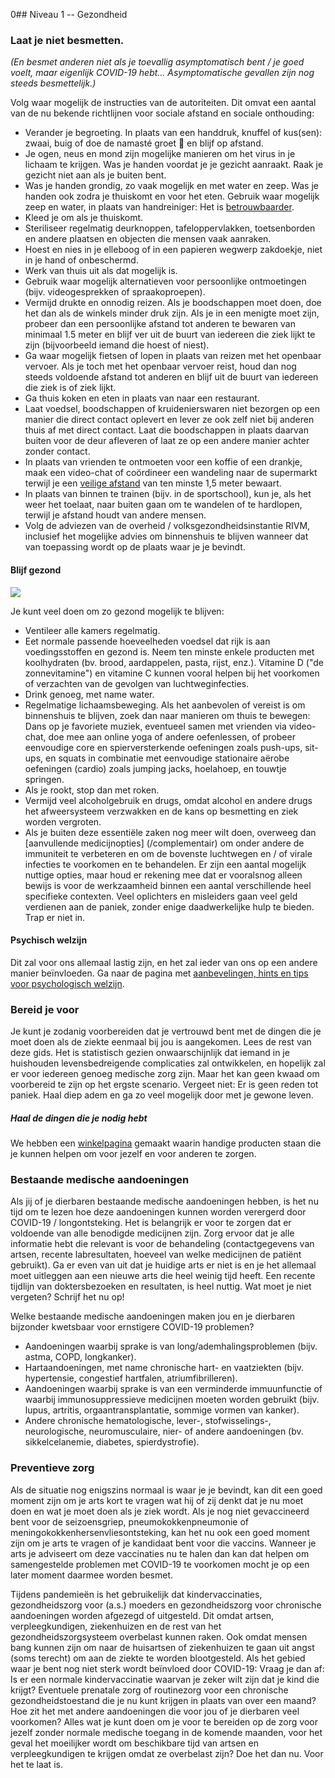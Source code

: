 0## Niveau 1 -- Gezondheid

### Laat je niet besmetten.

*(En besmet anderen niet als je toevallig asymptomatisch bent / je goed voelt, maar eigenlijk COVID-19 hebt... Asymptomatische gevallen zijn nog steeds besmettelijk.)*

Volg waar mogelijk de instructies van de autoriteiten. Dit omvat een aantal van de nu bekende richtlijnen voor sociale afstand en sociale onthouding:

* Verander je begroeting. In plaats van een handdruk, knuffel of kus(sen): zwaai, buig of doe de namasté groet 🙏 en blijf op afstand.
* Je ogen, neus en mond zijn mogelijke manieren om het virus in je lichaam te krijgen. Was je handen voordat je je gezicht aanraakt. Raak je gezicht niet aan als je buiten bent.
* Was je handen grondig, zo vaak mogelijk en met water en zeep. Was je handen ook zodra je thuiskomt en voor het eten. Gebruik waar mogelijk zeep en water, in plaats van handreiniger: Het is [betrouwbaarder](https://www.nytimes.com/2020/03/13/health/soap-coronavirus-handwashing-germs.html). 
* Kleed je om als je thuiskomt. 
* Steriliseer regelmatig deurknoppen, tafeloppervlakken, toetsenborden en andere plaatsen en objecten die mensen vaak aanraken.
* Hoest en nies in je elleboog of in een papieren wegwerp zakdoekje, niet in je hand of onbeschermd. 
* Werk van thuis uit als dat mogelijk is.
* Gebruik waar mogelijk alternatieven voor persoonlijke ontmoetingen (bijv. videogesprekken of spraakoproepen). 
* Vermijd drukte en onnodig reizen. Als je boodschappen moet doen, doe het dan als de winkels minder druk zijn. Als je in een menigte moet zijn, probeer dan een persoonlijke afstand tot anderen te bewaren van minimaal 1.5 meter en blijf ver uit de buurt van iedereen die ziek lijkt te zijn (bijvoorbeeld iemand die hoest of niest). 
* Ga waar mogelijk fietsen of lopen in plaats van reizen met het openbaar vervoer. Als je toch met het openbaar vervoer reist, houd dan nog steeds voldoende afstand tot anderen en blijf uit de buurt van iedereen die ziek is of ziek lijkt. 
* Ga thuis koken en eten in plaats van naar een restaurant.
* Laat voedsel, boodschappen of kruidenierswaren niet bezorgen op een manier die direct contact oplevert en lever ze ook zelf niet bij anderen thuis af met direct contact. Laat die boodschappen in plaats daarvan buiten voor de deur afleveren of laat ze op een andere manier achter zonder contact.
* In plaats van vrienden te ontmoeten voor een koffie of een drankje, maak een video-chat of coördineer een wandeling naar de supermarkt terwijl je een [veilige afstand](https://www.who.int/emergencies/diseases/novel-coronavirus-2019/advice-for-public) van ten minste 1,5 meter bewaart.
* In plaats van binnen te trainen (bijv. in de sportschool), kun je, als het weer het toelaat, naar buiten gaan om te wandelen of te hardlopen, terwijl je afstand houdt van andere mensen. 
* Volg de adviezen van de overheid / volksgezondheidsinstantie RIVM, inclusief het mogelijke advies om binnenshuis te blijven wanneer dat van toepassing wordt op de plaats waar je je bevindt.


#### Blijf gezond

![](/images/situps.png)

Je kunt veel doen om zo gezond mogelijk te blijven:

* Ventileer alle kamers regelmatig.
* Eet normale passende hoeveelheden voedsel dat rijk is aan voedingsstoffen en gezond is. Neem ten minste enkele producten met koolhydraten (bv. brood, aardappelen, pasta, rijst, enz.). Vitamine D ("de zonnevitamine") en vitamine C kunnen vooral helpen bij het voorkomen of verzachten van de gevolgen van luchtweginfecties. 
* Drink genoeg, met name water.
* Regelmatige lichaamsbeweging. Als het aanbevolen of vereist is om binnenshuis te blijven, zoek dan naar manieren om thuis te bewegen: Dans op je favoriete muziek, eventueel samen met vrienden via video-chat, doe mee aan online yoga of andere oefenlessen, of probeer eenvoudige core en spierversterkende oefeningen zoals push-ups, sit-ups, en squats in combinatie met eenvoudige stationaire aërobe oefeningen (cardio) zoals jumping jacks, hoelahoep, en touwtje springen. 
* Als je rookt, stop dan met roken.
* Vermijd veel alcoholgebruik en drugs, omdat alcohol en andere drugs het afweersysteem verzwakken en de kans op besmetting en ziek worden vergroten. 
* Als je buiten deze essentiële zaken nog meer wilt doen, overweeg dan [aanvullende medicijnopties] (/complementair) om onder andere de immuniteit te verbeteren en om de bovenste luchtwegen en / of virale infecties te voorkomen en te behandelen. Er zijn een aantal mogelijk nuttige opties, maar houd er rekening mee dat er vooralsnog alleen bewijs is voor de werkzaamheid binnen een aantal verschillende heel specifieke contexten. Veel oplichters en misleiders gaan veel geld verdienen aan de paniek, zonder enige daadwerkelijke hulp te bieden. Trap er niet in. 

#### Psychisch welzijn

Dit zal voor ons allemaal lastig zijn, en het zal ieder van ons op een andere manier beïnvloeden. Ga naar de pagina met [aanbevelingen, hints en tips voor psychologisch welzijn](/psychologisch).

### Bereid je voor

Je kunt je zodanig voorbereiden dat je vertrouwd bent met de dingen die je moet doen als de ziekte eenmaal bij jou is aangekomen. Lees de rest van deze gids. Het is statistisch gezien onwaarschijnlijk dat iemand in je huishouden levensbedreigende complicaties zal ontwikkelen, en hopelijk zal er voor iedereen genoeg medische zorg zijn. Maar het kan geen kwaad om voorbereid te zijn op het ergste scenario. Vergeet niet: Er is geen reden tot paniek. Haal diep adem en ga zo veel mogelijk door met je gewone leven.

##### Haal de dingen die je nodig hebt

We hebben een [winkelpagina](/shopping) gemaakt waarin handige producten staan die je kunnen helpen om voor jezelf en voor anderen te zorgen.

### Bestaande medische aandoeningen

Als jij of je dierbaren bestaande medische aandoeningen hebben, is het nu tijd om te lezen hoe deze aandoeningen kunnen worden verergerd door COVID-19 / longontsteking. Het is belangrijk er voor te zorgen dat er voldoende van alle benodigde medicijnen zijn. Zorg ervoor dat je alle informatie hebt die relevant is voor de behandeling (contactgegevens van artsen, recente labresultaten, hoeveel van welke medicijnen de patiënt gebruikt). Ga er even van uit dat je huidige arts er niet is en je het allemaal moet uitleggen aan een nieuwe arts die heel weinig tijd heeft. Een recente tijdlijn van doktersbezoeken en resultaten, is heel nuttig. Wat moet je niet vergeten? Schrijf het nu op!

Welke bestaande medische aandoeningen maken jou en je dierbaren bijzonder kwetsbaar voor ernstigere COVID-19 problemen?
- Aandoeningen waarbij sprake is van long/ademhalingsproblemen (bijv. astma, COPD, longkanker).
- Hartaandoeningen, met name chronische hart- en vaatziekten (bijv. hypertensie, congestief hartfalen, atriumfibrilleren).
- Aandoeningen waarbij sprake is van een verminderde immuunfunctie of waarbij immunosuppressieve medicijnen moeten worden gebruikt (bijv. lupus, artritis, orgaantransplantatie, sommige vormen van kanker).
- Andere chronische hematologische, lever-, stofwisselings-, neurologische, neuromusculaire, nier- of andere aandoeningen (bv. sikkelcelanemie, diabetes, spierdystrofie). 

### Preventieve zorg

Als de situatie nog enigszins normaal is waar je je bevindt, kan dit een goed moment zijn om je arts kort te vragen wat hij of zij denkt dat je nu moet doen en wat je moet doen als je ziek wordt. Als je nog niet gevaccineerd bent voor de seizoensgriep, pneumokokkenpneumonie of meningokokkenhersenvliesontsteking, kan het nu ook een goed moment zijn om je arts te vragen of je kandidaat bent voor die vaccins. Wanneer je arts je adviseert om deze vaccinaties nu te halen dan kan dat helpen om samengestelde problemen met COVID-19 te voorkomen mocht je op een later moment daarmee worden besmet. 
 
Tijdens pandemieën is het gebruikelijk dat kindervaccinaties, gezondheidszorg voor (a.s.) moeders en gezondheidszorg voor chronische aandoeningen worden afgezegd of uitgesteld. Dit omdat artsen, verpleegkundigen, ziekenhuizen en de rest van het gezondheidszorgsysteem overbelast kunnen raken. Ook omdat mensen bang kunnen zijn om naar de huisartsen of ziekenhuizen te gaan uit angst (soms terecht) om aan de ziekte te worden blootgesteld. Als het gebied waar je bent nog niet sterk wordt beïnvloed door COVID-19: Vraag je dan af: Is er een normale kindervaccinatie waarvan je zeker wilt zijn dat je kind die krijgt? Eventuele prenatale zorg of routinezorg voor een chronische gezondheidstoestand die je nu kunt krijgen in plaats van over een maand? Hoe zit het met andere aandoeningen die voor jou of je dierbaren veel voorkomen? Alles wat je kunt doen om je voor te bereiden op de zorg voor jezelf zonder normale medische toegang in de komende maanden, voor het geval het moeilijker wordt om beschikbare tijd van artsen en verpleegkundigen te krijgen omdat ze overbelast zijn? Doe het dan nu. Voor het te laat is. 
